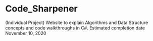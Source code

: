 # Code_Sharpener
(Individual Project) Website to explain Algorithms and Data Structure concepts and code walkthroughs in C#.
Estimated completion date November 10, 2020
